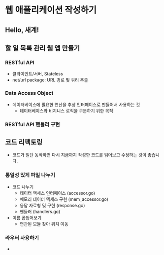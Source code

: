 
# 웹 애플리케이션 작성하기

## Hello, 새계!

## 할 일 목록 관리 웹 앱 만들기

### RESTful API
  * 클라이언트/서버, Stateless
  * net/url package: URL 경로 및 쿼리 추출

### Data Access Object
  * 데이터베이스에 필요한 연산을 추상 인터페이스로 만들어서 사용하는 것
    * 데이터베이스와 비지니스 로직을 구분하기 위한 목적

### RESTful API 핸들러 구현

## 코드 리팩토링
  * 코드가 일단 동작하면 다시 지금까지 작성한 코드를 읽어보고 수정하는 것이 좋습니다.

### 통일성 있게 파일 나누기
  * 코드 나누기
    * 데이터 액세스 인터페이스 (accessor.go)
    * 메모리 데이터 엑세스 구현 (mem_accessor.go)
    * 응답 자료형 및 구현 (response.go)
    * 핸들러 (handlers.go)
  * 이름 곱씹어보기
    * 연관된 모듈 찾아 위치 이동

### 라우터 사용하기
  * 
